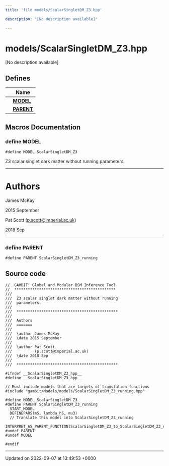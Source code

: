 ```yaml
---
title: 'file models/ScalarSingletDM_Z3.hpp'

description: "[No description available]"

---
```


# models/ScalarSingletDM_Z3.hpp



[No description available]

## Defines

|                | Name           |
| -------------- | -------------- |
|  | **[MODEL](/documentation/code/files/scalarsingletdm__z3_8hpp/#define-model)**  |
|  | **[PARENT](/documentation/code/files/scalarsingletdm__z3_8hpp/#define-parent)**  |




## Macros Documentation

### define MODEL

```
#define MODEL ScalarSingletDM_Z3
```


Z3 scalar singlet dark matter without running parameters.



------------------


# Authors

James McKay 

2015 September

Pat Scott ([p.scott@imperial.ac.uk](mailto:p.scott@imperial.ac.uk)) 

2018 Sep



------------------


### define PARENT

```
#define PARENT ScalarSingletDM_Z3_running
```


## Source code

```
//  GAMBIT: Global and Modular BSM Inference Tool
//  *********************************************
///
///  Z3 scalar singlet dark matter without running
///  parameters.
///
///  *********************************************
///
///  Authors
///  =======
///
///  \author James McKay
///  \date 2015 September
///
///  \author Pat Scott
///          (p.scott@imperial.ac.uk)
///  \date 2018 Sep
///
///  *********************************************

#ifndef __ScalarSingletDM_Z3_hpp__
#define __ScalarSingletDM_Z3_hpp__

// Must include models that are targets of translation functions
#include "gambit/Models/models/ScalarSingletDM_Z3_running.hpp"

#define MODEL ScalarSingletDM_Z3
#define PARENT ScalarSingletDM_Z3_running
  START_MODEL
  DEFINEPARS(mS, lambda_hS, mu3)
  // Translate this model into ScalarSingletDM_Z3_running
  INTERPRET_AS_PARENT_FUNCTION(ScalarSingletDM_Z3_to_ScalarSingletDM_Z3_running)
#undef PARENT
#undef MODEL

#endif
```


-------------------------------

Updated on 2022-09-07 at 13:49:53 +0000
